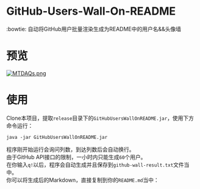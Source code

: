 # GitHub-Users-Wall-On-README
:bowtie: 自动将GitHub用户批量渲染生成为README中的用户名&amp;&amp;头像墙

# 预览

<a href="https://imgchr.com/i/MTDAQs"><img src="https://s2.ax1x.com/2019/11/22/MTDAQs.md.png" alt="MTDAQs.png" border="0" /></a>

# 使用

Clone本项目，提取`release`目录下的`GitHubUsersWallOnREADME.jar`，使用下方命令运行：

```
java -jar GitHubUsersWallOnREADME.jar
```

程序刚开始运行会询问列数，到达列数后会自动换行。  
由于GitHub API接口的限制，一小时内只能生成`60`个用户。  
在你输入`q!`以后，程序会自动生成并且保存到`github-wall-result.txt`文件当中。  
你可以将生成后的Markdown，直接复制到你的`README.md`当中：
